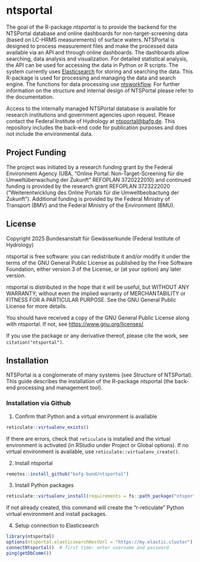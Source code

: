 
<!-- README.md is generated from README.Rmd. Please edit README.Rmd -->

# ntsportal

The goal of the R-package *ntsportal* is to provide the backend for the
NTSPortal database and online dashboards for non-target-screening data
(based on LC-HRMS measurements) of surface waters. NTSPortal is designed
to process measurement files and make the processed data available via
an API and through online dashboards. The dashboards allow searching,
data analysis and visualization. For detailed statistical analysis, the
API can be used for accessing the data in Python or R scripts. The
system currently uses
[Elasticsearch](https://www.elastic.co/docs/get-started) for storing and
searching the data. This R-package is used for processing and managing
the data and search engine. The functions for data processing use
[ntsworkflow](https://github.com/bafg-bund/ntsworkflow). For further
information on the structure and internal design of NTSPortal please
refer to the documentation.

Access to the internally managed NTSPortal database is available for
research institutions and government agencies upon request. Please
contact the Federal Institute of Hydrology at <ntsportal@bafg.de>. This
repository includes the back-end code for publication purposes and does
not include the environmental data.

## Project Funding

The project was initiated by a research funding grant by the Federal
Environment Agency (UBA, “Online Portal: Non-Target-Screening für die
Umweltüberwachung der Zukunft” REFOPLAN 3720222010) and continued
funding is provided by the research grant REFOPLAN 3723222020
(“Weiterentwicklung des Online Portals für die Umweltbeobactung der
Zukunft”). Additional funding is provided by the Federal Ministry of
Transport (BMV) and the Federal Ministry of the Environment (BMU).

## License

Copyright 2025 Bundesanstalt für Gewässerkunde (Federal Institute of
Hydrology)

ntsportal is free software: you can redistribute it and/or modify it
under the terms of the GNU General Public License as published by the
Free Software Foundation, either version 3 of the License, or (at your
option) any later version.

ntsportal is distributed in the hope that it will be useful, but WITHOUT
ANY WARRANTY; without even the implied warranty of MERCHANTABILITY or
FITNESS FOR A PARTICULAR PURPOSE. See the GNU General Public License for
more details.

You should have received a copy of the GNU General Public License along
with ntsportal. If not, see <https://www.gnu.org/licenses/>.

If you use the package or any derivative thereof, please cite the work,
see `citation("ntsportal")`.

## Installation

NTSPortal is a conglomerate of many systems (see Structure of
NTSPortal). This guide describes the installation of the R-package
ntsportal (the back-end processing and management tool).

### Installation via Github

1)  Confirm that Python and a virtual environment is available

``` r
reticulate::virtualenv_exists()
```

If there are errors, check that `reticulate` is installed and the
virtual environment is activated (in RStudio under Project or Global
options). If no virtual environment is available, use
`reticulate::virtualenv_create()`.

2)  Install ntsportal

``` r
remotes::install_github("bafg-bund/ntsportal")
```

3)  Install Python packages

``` r
reticulate::virtualenv_install(requirements = fs::path_package("ntsportal", "pythonElasticComm", "requirements.txt"))
```

If not already created, this command will create the “r-reticulate”
Python virtual environment and install packages.

4)  Setup connection to Elasticsearch

``` r
library(ntsportal)
options(ntsportal.elasticsearchHostUrl = "https://my.elastic.cluster")
connectNtsportal()  # first time: enter username and password
ping(getDbComm())
```
